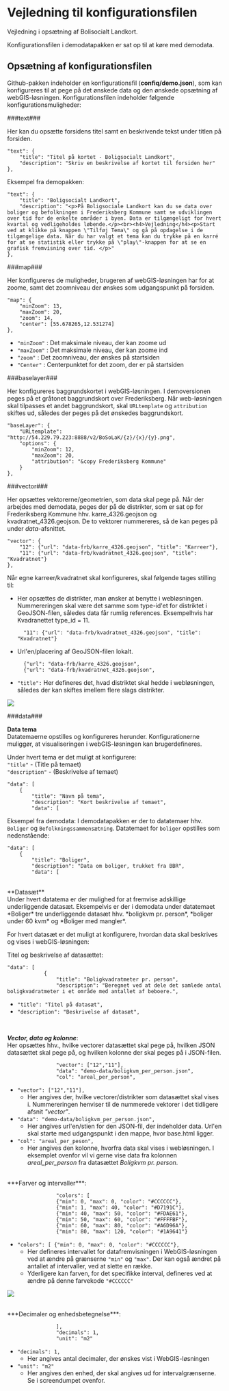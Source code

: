 Vejledning til konfigurationsfilen
========

Vejledning i opsætning af Bolisocialt Landkort.

Konfigurationsfilen i demodatapakken er sat op til at køre med demodata.

## Opsætning af konfigurationsfilen ##
Github-pakken indeholder en konfigurationsfil (**confiq/demo.json**), som kan konfigureres til at pege på det ønskede data og den ønskede opsætning af webGIS-løsningen. Konfigurationsfilen indeholder følgende konfigurationsmuligheder:

###text###

Her kan du opsætte forsidens titel samt en beskrivende tekst under titlen på forsiden.

	"text": {
		"title": "Titel på kortet - Boligsocialt Landkort",
		"description": "Skriv en beskrivelse af kortet til forsiden her"
   	},

Eksempel fra demopakken:

    "text": {
        "title": "Boligsocialt Landkort",
        "description": "<p>På Boligsociale Landkort kan du se data over boliger og befolkningen i Frederiksberg Kommune samt se udviklingen over tid for de enkelte områder i byen. Data er tilgængeligt for hvert kvartal og vedligeholdes løbende.</p><br><h4>Vejledning</h4><p>Start ved at klikke på knappen \"Tilføj Tema\" og gå på opdagelse i de tilgængelige data. Når du har valgt et tema kan du trykke på en karré for at se statistik eller trykke på \"play\"-knappen for at se en grafisk fremvisning over tid. </p>"
    },

###map###

Her konfigureres de muligheder, brugeren af webGIS-løsningen har for at zoome, samt det zoomniveau der ønskes som udgangspunkt på forsiden.

	"map": { 
        "minZoom": 13, 
        "maxZoom": 20,
        "zoom": 14,
        "center": [55.678265,12.531274]
    },

- `"minZoom"` : Det maksimale niveau, der kan zoome ud
- `"maxZoom"` : Det maksimale niveau, der kan zoome ind
- `"zoom"` : Det zoomniveau, der ønskes på startsiden
- `"Center"` : Centerpunktet for det zoom, der er på startsiden

###baselayer###

Her konfigureres baggrundskortet i webGIS-løsningen. I demoversionen peges på et gråtonet baggrundskort over Frederiksberg. Når web-løsningen skal tilpasses et andet baggrundskort, skal `URLtemplate` og `attribution` skiftes ud, således der peges på det ønskedes baggrundskort. 

	"baseLayer": {
        "URLtemplate": "http://54.229.79.223:8888/v2/BoSoLaK/{z}/{x}/{y}.png",
        "options": {
            "minZoom": 12,
            "maxZoom": 20,
            "attribution": "&copy Frederiksberg Kommune"
        }
    },

###vector###

Her opsættes vektorerne/geometrien, som data skal pege på. Når der arbejdes med demodata, peges der på de distrikter, som er sat op for Frederiksberg Kommune hhv. karre_4326.geojson og kvadratnet_4326.geojson. De to vektorer nummereres, så de kan peges på under *data*-afsnittet.

	"vector": {
        "12": {"url": "data-frb/karre_4326.geojson", "title": "Karreer"},
        "11": {"url": "data-frb/kvadratnet_4326.geojson", "title": "Kvadratnet"}
    },

Når egne karreer/kvadratnet skal konfigureres, skal følgende tages stilling til:

- Her opsættes de distrikter, man ønsker at benytte i webløsningen. Nummereringen skal være det samme som type-id'et for distriktet i GeoJSON-filen, således data får rumlig references. Eksempelhvis har Kvadranettet type_id = 11.

		"11": {"url": "data-frb/kvadratnet_4326.geojson", "title": "Kvadratnet"}

- Url'en/placering af GeoJSON-filen lokalt. 

		{"url": "data-frb/karre_4326.geojson",
		{"url": "data-frb/kvadratnet_4326.geojson",

- `"title":` Her defineres det, hvad distriktet skal hedde i webløsningen, således der kan skiftes imellem flere slags distrikter. 

![](../screendumps/vectornummerering.PNG)

###data###

**Data tema**<br>
Datatemaerne opstilles og konfigureres herunder. Konfigurationerne muliggør, at visualiseringen i webGIS-løsningen kan brugerdefineres.

Under hvert tema er det muligt at konfigurere: <br>
`"title"` - (Title på temaet) 
<br>`"description"` - (Beskrivelse af temaet)

	"data": [
        {
            "title": "Navn på tema",
            "description": "Kort beskrivelse af temaet",
            "data": [

Eksempel fra demodata:
I demodatapakken er der to datatemaer hhv. `Boliger` og `Befolkningssammensætning`. Datatemaet for `boliger` opstilles som nedenstående:

	"data": [
        {
            "title": "Boliger",
            "description": "Data om boliger, trukket fra BBR",
            "data": [
<br>
**Datasæt** <br>
Under hvert datatema er der mulighed for at fremvise adskillige underliggende datasæt. Eksempelvis er der i demodata under datatemaet *Boliger* tre underliggende datasæt hhv. *boligkvm pr. person*, *boliger under 60 kvm* og *Boliger med mangler*.

For hvert datasæt er det muligt at konfigurere, hvordan data skal beskrives og vises i webGIS-løsningen:

Titel og beskrivelse af datasættet:

	"data": [
                {
                    "title": "Boligkvadratmeter pr. person",
                    "description": "Beregnet ved at dele det samlede antal boligkvadratmeter i et område med antallet af beboere.",

- `"title": "Titel på datasæt",`
- `"description": "Beskrivelse af datasæt",`

<br>

***Vector, data og kolonne***:<br>
Her opsættes hhv., hvilke vectorer datasættet skal pege på, hvilken JSON datasættet skal pege på, og hvilken kolonne der skal peges på i JSON-filen.

					"vector": ["12","11"],
                    "data": "demo-data/boligkvm_per_person.json",
                    "col": "areal_per_person",
					
- `"vector": ["12","11"],` 
	- Her angives der, hvilke vectorer/distrikter som datasættet skal vises i. Nummereringen henviser til de nummerede vektorer i det tidligere afsnit *"vector"*.  
- `"data": "demo-data/boligkvm_per_person.json",`
	- Her angives url'en/stien for den JSON-fil, der indeholder data. Url'en skal starte med udgangspunkt i den mappe, hvor base.html ligger.
- `"col": "areal_per_peson",`
	- Her angives den kolonne, hvorfra data skal vises i webløsningen. I eksemplet ovenfor vil vi gerne vise data fra kolonnen *areal\_per\_person* fra datasættet *Boligkvm pr. person*.

<br>
***Farver og intervaller***:

					"colors": [
				    {"min": 0, "max": 0, "color": "#CCCCCC"},
          		    {"min": 1, "max": 40, "color": "#D7191C"},
				    {"min": 40, "max": 50, "color": "#FDAE61"},
                    {"min": 50, "max": 60, "color": "#FFFFBF"},
                    {"min": 60, "max": 80, "color": "#A6D96A"},
					{"min": 80, "max": 120, "color": "#1A9641"}


- `"colors": [ {"min": 0, "max": 0, "color": "#CCCCCC"},`
	- Her defineres intervallet for datafremvisningen i WebGIS-løsningen ved at ændre på grænserne `"min"` og `"max"`. Der kan også ændret på antallet af intervaller, ved at slette en række. 
	- Yderligere kan farven, for det specifikke interval, defineres ved at ændre på denne farvekode `"#CCCCCC"`

![](../screendumps/intervaller.PNG)

<br>
***Decimaler og enhedsbetegnelse***:

					],
                    "decimals": 1,
                    "unit": "m2"
- `"decimals": 1,`
	- Her angives antal decimaler, der ønskes vist i WebGIS-løsningen
- `"unit": "m2"`
	- Her angives den enhed, der skal angives ud for intervalgrænserne. Se i screendumpet ovenfor.


